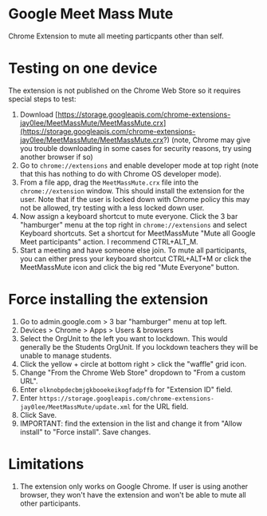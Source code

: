 # Google Meet Mass Mute
Chrome Extension to mute all meeting particpants other than self.

# Testing on one device
The extension is not published on the Chrome Web Store so it requires special steps to test:
1. Download [https://storage.googleapis.com/chrome-extensions-jay0lee/MeetMassMute/MeetMassMute.crx](https://storage.googleapis.com/chrome-extensions-jay0lee/MeetMassMute/MeetMassMute.crx?) (note, Chrome may give you trouble downloading in some cases for security reasons, try using another browser if so)
1. Go to `chrome://extensions` and enable developer mode at top right (note that this has nothing to do with Chrome OS developer mode).
1. From a file app, drag the `MeetMassMute.crx` file into the `chrome://extension` window. This should install the extension for the user. Note that if the user is locked down with Chrome policy this may not be allowed, try testing with a less locked down user.
1. Now assign a keyboard shortcut to mute everyone. Click the 3 bar "hamburger" menu at the top right in `chrome://extensions` and select Keyboard shortcuts. Set a shortcut for MeetMassMute "Mute all Google Meet participants" action. I recommend CTRL+ALT_M.
1. Start a meeting and have someone else join. To mute all participants, you can either press your keyboard shortcut CTRL+ALT+M or click the MeetMassMute icon and click the big red "Mute Everyone" button.

# Force installing the extension
1. Go to admin.google.com > 3 bar "hamburger" menu at top left.
1. Devices > Chrome > Apps > Users & browsers
1. Select the OrgUnit to the left you want to lockdown. This would generally be the Students OrgUnit. If you lockdown teachers they will be unable to manage students.
1. Click the yellow + circle at bottom right > click the "waffle" grid icon.
1. Change "From the Chrome Web Store" dropdown to "From a custom URL".
1. Enter `olknobpdecbmjgkbooekeikogfadpffb` for "Extension ID" field.
1. Enter `https://storage.googleapis.com/chrome-extensions-jay0lee/MeetMassMute/update.xml` for the URL field.
1. Click Save.
1. IMPORTANT: find the extension in the list and change it from "Allow install" to "Force install". Save changes.

# Limitations
1. The extension only works on Google Chrome. If user is using another browser, they won't have the extension and won't be able to mute all other participants.
